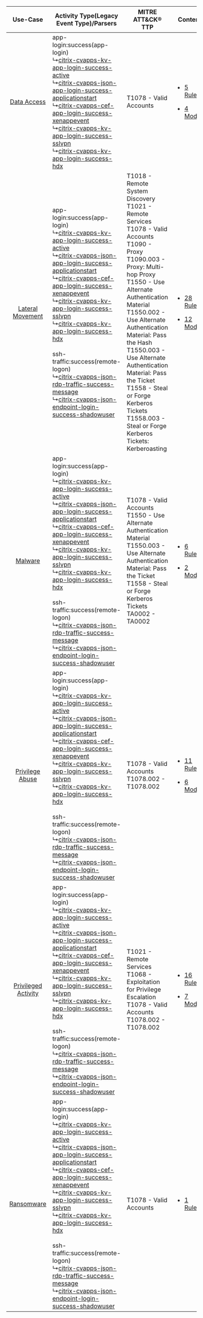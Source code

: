 |    Use-Case    | Activity Type(Legacy Event Type)/Parsers    | MITRE ATT&CK® TTP    | Content    |
|:----:| ---- | ---- | ---- |
|         [Data Access](../../../UseCases/uc_data_access.md)         |  app-login:success(app-login)<br> ↳[citrix-cvapps-kv-app-login-success-active](Ps/pC_citrixcvappskvapploginsuccessactive.md)<br> ↳[citrix-cvapps-json-app-login-success-applicationstart](Ps/pC_citrixcvappsjsonapploginsuccessapplicationstart.md)<br> ↳[citrix-cvapps-cef-app-login-success-xenappevent](Ps/pC_citrixcvappscefapploginsuccessxenappevent.md)<br> ↳[citrix-cvapps-kv-app-login-success-sslvpn](Ps/pC_citrixcvappskvapploginsuccesssslvpn.md)<br> ↳[citrix-cvapps-kv-app-login-success-hdx](Ps/pC_citrixcvappskvapploginsuccesshdx.md)<br>    | T1078 - Valid Accounts<br>    | [<ul><li>5 Rules</li></ul><ul><li>4 Models</li></ul>](RM/r_m_citrix_citrix_virtual_apps_Data_Access.md)          |
|    [Lateral Movement](../../../UseCases/uc_lateral_movement.md)    |  app-login:success(app-login)<br> ↳[citrix-cvapps-kv-app-login-success-active](Ps/pC_citrixcvappskvapploginsuccessactive.md)<br> ↳[citrix-cvapps-json-app-login-success-applicationstart](Ps/pC_citrixcvappsjsonapploginsuccessapplicationstart.md)<br> ↳[citrix-cvapps-cef-app-login-success-xenappevent](Ps/pC_citrixcvappscefapploginsuccessxenappevent.md)<br> ↳[citrix-cvapps-kv-app-login-success-sslvpn](Ps/pC_citrixcvappskvapploginsuccesssslvpn.md)<br> ↳[citrix-cvapps-kv-app-login-success-hdx](Ps/pC_citrixcvappskvapploginsuccesshdx.md)<br><br> ssh-traffic:success(remote-logon)<br> ↳[citrix-cvapps-json-rdp-traffic-success-message](Ps/pC_citrixcvappsjsonrdptrafficsuccessmessage.md)<br> ↳[citrix-cvapps-json-endpoint-login-success-shadowuser](Ps/pC_citrixcvappsjsonendpointloginsuccessshadowuser.md)<br> | T1018 - Remote System Discovery<br>T1021 - Remote Services<br>T1078 - Valid Accounts<br>T1090 - Proxy<br>T1090.003 - Proxy: Multi-hop Proxy<br>T1550 - Use Alternate Authentication Material<br>T1550.002 - Use Alternate Authentication Material: Pass the Hash<br>T1550.003 - Use Alternate Authentication Material: Pass the Ticket<br>T1558 - Steal or Forge Kerberos Tickets<br>T1558.003 - Steal or Forge Kerberos Tickets: Kerberoasting<br> | [<ul><li>28 Rules</li></ul><ul><li>12 Models</li></ul>](RM/r_m_citrix_citrix_virtual_apps_Lateral_Movement.md)   |
|    [Malware](../../../UseCases/uc_malware.md)    |  app-login:success(app-login)<br> ↳[citrix-cvapps-kv-app-login-success-active](Ps/pC_citrixcvappskvapploginsuccessactive.md)<br> ↳[citrix-cvapps-json-app-login-success-applicationstart](Ps/pC_citrixcvappsjsonapploginsuccessapplicationstart.md)<br> ↳[citrix-cvapps-cef-app-login-success-xenappevent](Ps/pC_citrixcvappscefapploginsuccessxenappevent.md)<br> ↳[citrix-cvapps-kv-app-login-success-sslvpn](Ps/pC_citrixcvappskvapploginsuccesssslvpn.md)<br> ↳[citrix-cvapps-kv-app-login-success-hdx](Ps/pC_citrixcvappskvapploginsuccesshdx.md)<br><br> ssh-traffic:success(remote-logon)<br> ↳[citrix-cvapps-json-rdp-traffic-success-message](Ps/pC_citrixcvappsjsonrdptrafficsuccessmessage.md)<br> ↳[citrix-cvapps-json-endpoint-login-success-shadowuser](Ps/pC_citrixcvappsjsonendpointloginsuccessshadowuser.md)<br> | T1078 - Valid Accounts<br>T1550 - Use Alternate Authentication Material<br>T1550.003 - Use Alternate Authentication Material: Pass the Ticket<br>T1558 - Steal or Forge Kerberos Tickets<br>TA0002 - TA0002<br>    | [<ul><li>6 Rules</li></ul><ul><li>2 Models</li></ul>](RM/r_m_citrix_citrix_virtual_apps_Malware.md)    |
|     [Privilege Abuse](../../../UseCases/uc_privilege_abuse.md)     |  app-login:success(app-login)<br> ↳[citrix-cvapps-kv-app-login-success-active](Ps/pC_citrixcvappskvapploginsuccessactive.md)<br> ↳[citrix-cvapps-json-app-login-success-applicationstart](Ps/pC_citrixcvappsjsonapploginsuccessapplicationstart.md)<br> ↳[citrix-cvapps-cef-app-login-success-xenappevent](Ps/pC_citrixcvappscefapploginsuccessxenappevent.md)<br> ↳[citrix-cvapps-kv-app-login-success-sslvpn](Ps/pC_citrixcvappskvapploginsuccesssslvpn.md)<br> ↳[citrix-cvapps-kv-app-login-success-hdx](Ps/pC_citrixcvappskvapploginsuccesshdx.md)<br><br> ssh-traffic:success(remote-logon)<br> ↳[citrix-cvapps-json-rdp-traffic-success-message](Ps/pC_citrixcvappsjsonrdptrafficsuccessmessage.md)<br> ↳[citrix-cvapps-json-endpoint-login-success-shadowuser](Ps/pC_citrixcvappsjsonendpointloginsuccessshadowuser.md)<br> | T1078 - Valid Accounts<br>T1078.002 - T1078.002<br>    | [<ul><li>11 Rules</li></ul><ul><li>6 Models</li></ul>](RM/r_m_citrix_citrix_virtual_apps_Privilege_Abuse.md)     |
| [Privileged Activity](../../../UseCases/uc_privileged_activity.md) |  app-login:success(app-login)<br> ↳[citrix-cvapps-kv-app-login-success-active](Ps/pC_citrixcvappskvapploginsuccessactive.md)<br> ↳[citrix-cvapps-json-app-login-success-applicationstart](Ps/pC_citrixcvappsjsonapploginsuccessapplicationstart.md)<br> ↳[citrix-cvapps-cef-app-login-success-xenappevent](Ps/pC_citrixcvappscefapploginsuccessxenappevent.md)<br> ↳[citrix-cvapps-kv-app-login-success-sslvpn](Ps/pC_citrixcvappskvapploginsuccesssslvpn.md)<br> ↳[citrix-cvapps-kv-app-login-success-hdx](Ps/pC_citrixcvappskvapploginsuccesshdx.md)<br><br> ssh-traffic:success(remote-logon)<br> ↳[citrix-cvapps-json-rdp-traffic-success-message](Ps/pC_citrixcvappsjsonrdptrafficsuccessmessage.md)<br> ↳[citrix-cvapps-json-endpoint-login-success-shadowuser](Ps/pC_citrixcvappsjsonendpointloginsuccessshadowuser.md)<br> | T1021 - Remote Services<br>T1068 - Exploitation for Privilege Escalation<br>T1078 - Valid Accounts<br>T1078.002 - T1078.002<br>    | [<ul><li>16 Rules</li></ul><ul><li>7 Models</li></ul>](RM/r_m_citrix_citrix_virtual_apps_Privileged_Activity.md) |
|          [Ransomware](../../../UseCases/uc_ransomware.md)          |  app-login:success(app-login)<br> ↳[citrix-cvapps-kv-app-login-success-active](Ps/pC_citrixcvappskvapploginsuccessactive.md)<br> ↳[citrix-cvapps-json-app-login-success-applicationstart](Ps/pC_citrixcvappsjsonapploginsuccessapplicationstart.md)<br> ↳[citrix-cvapps-cef-app-login-success-xenappevent](Ps/pC_citrixcvappscefapploginsuccessxenappevent.md)<br> ↳[citrix-cvapps-kv-app-login-success-sslvpn](Ps/pC_citrixcvappskvapploginsuccesssslvpn.md)<br> ↳[citrix-cvapps-kv-app-login-success-hdx](Ps/pC_citrixcvappskvapploginsuccesshdx.md)<br><br> ssh-traffic:success(remote-logon)<br> ↳[citrix-cvapps-json-rdp-traffic-success-message](Ps/pC_citrixcvappsjsonrdptrafficsuccessmessage.md)<br> ↳[citrix-cvapps-json-endpoint-login-success-shadowuser](Ps/pC_citrixcvappsjsonendpointloginsuccessshadowuser.md)<br> | T1078 - Valid Accounts<br>    | [<ul><li>1 Rules</li></ul>](RM/r_m_citrix_citrix_virtual_apps_Ransomware.md)    |